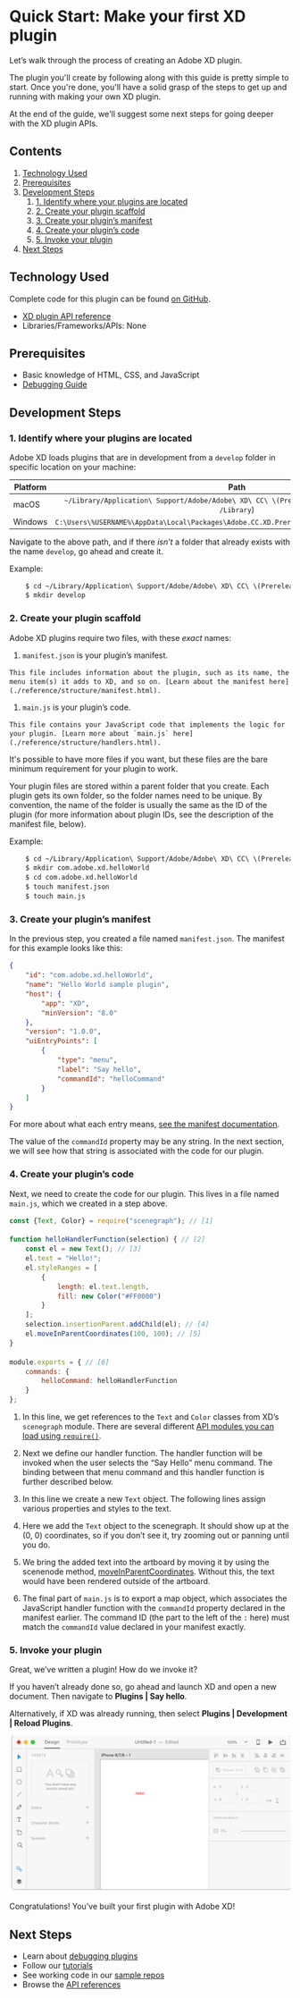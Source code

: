 # Quick Start: Make your first XD plugin

Let’s walk through the process of creating an Adobe XD plugin.

The plugin you'll create by following along with this guide is pretty simple to start. Once you're done, you'll have a solid grasp of the steps to get up and running with making your own XD plugin. 

At the end of the guide, we'll suggest some next steps for going deeper with the XD plugin APIs.


<!-- doctoc command config: -->
<!-- $ doctoc ./readme.md --title "## Contents" --entryprefix 1. --gitlab --maxlevel 3 -->

<!-- START doctoc generated TOC please keep comment here to allow auto update -->
<!-- DON'T EDIT THIS SECTION, INSTEAD RE-RUN doctoc TO UPDATE -->
## Contents

1. [Technology Used](#technology-used)
1. [Prerequisites](#prerequisites)
1. [Development Steps](#development-steps)
    1. [1. Identify where your plugins are located](#1-identify-where-your-plugins-are-located)
    1. [2. Create your plugin scaffold](#2-create-your-plugin-scaffold)
    1. [3. Create your plugin’s manifest](#3-create-your-plugins-manifest)
    1. [4. Create your plugin’s code](#4-create-your-plugins-code)
    1. [5. Invoke your plugin](#5-invoke-your-plugin)
1. [Next Steps](#next-steps)

<!-- END doctoc generated TOC please keep comment here to allow auto update -->

## Technology Used
Complete code for this plugin can be found [on GitHub](https://github.com/AdobeXD/Plugin-Samples/tree/master/getting-started).

- [XD plugin API reference](/reference)
- Libraries/Frameworks/APIs: None

## Prerequisites
- Basic knowledge of HTML, CSS, and JavaScript
- [Debugging Guide](/guides/debugging-guide)

## Development Steps

### 1. Identify where your plugins are located

Adobe XD loads plugins that are in development from a `develop` folder in specific location on your machine:

| Platform      | Path          |
| ------------- |:-------------:|
| macOS         | `~/Library/Application\ Support/Adobe/Adobe\ XD\ CC\ \(Prerelease\)/` (note: `~/Library`, not `/Library`) |
| Windows       | `C:\Users\%USERNAME%\AppData\Local\Packages\Adobe.CC.XD.Prerelease_adky2gkssdxte\LocalState\`       |

Navigate to the above path, and if there _isn’t_ a folder that already exists with the name `develop`, go ahead and create it.

Example:

```bash
    $ cd ~/Library/Application\ Support/Adobe/Adobe\ XD\ CC\ \(Prerelease\)/
    $ mkdir develop
```

### 2. Create your plugin scaffold

Adobe XD plugins require two files, with these _exact_ names:

1.   `manifest.json` is your plugin’s manifest.

    This file includes information about the plugin, such as its name, the menu item(s) it adds to XD, and so on. [Learn about the manifest here](./reference/structure/manifest.html).
1.   `main.js` is your plugin’s code. 

    This file contains your JavaScript code that implements the logic for your plugin. [Learn more about `main.js` here](./reference/structure/handlers.html).

It's possible to have more files if you want, but these files are the bare minimum requirement for your plugin to work.

Your plugin files are stored within a parent folder that you create. Each plugin gets its own folder, so the folder names need to be unique. By convention, the name of the folder is usually the same as the ID of the plugin (for more information about plugin IDs, see the description of the manifest file, below).

Example:

```bash
    $ cd ~/Library/Application\ Support/Adobe/Adobe\ XD\ CC\ \(Prerelease\)/develop
    $ mkdir com.adobe.xd.helloWorld
    $ cd com.adobe.xd.helloWorld
    $ touch manifest.json
    $ touch main.js
```

### 3. Create your plugin’s manifest

In the previous step, you created a file named `manifest.json`. The manifest for this example looks like this:

```json
{
    "id": "com.adobe.xd.helloWorld",
    "name": "Hello World sample plugin",
    "host": {
        "app": "XD",
        "minVersion": "8.0"
    },
    "version": "1.0.0",
    "uiEntryPoints": [
        {
            "type": "menu",
            "label": "Say hello",
            "commandId": "helloCommand"
        }
    ]
}
```

For more about what each entry means, [see the manifest documentation](/reference/structure/manifest.md).

The value of the `commandId` property may be any string. In the next section, we will see how that string is associated with the code for our plugin.

### 4. Create your plugin’s code

Next, we need to create the code for our plugin. This lives in a file named `main.js`, which we created in a step above.

```js
const {Text, Color} = require("scenegraph"); // [1]

function helloHandlerFunction(selection) { // [2]
    const el = new Text(); // [3]
    el.text = "Hello!";
    el.styleRanges = [
        {
            length: el.text.length,
            fill: new Color("#FF0000")
        }
    ];
    selection.insertionParent.addChild(el); // [4]
    el.moveInParentCoordinates(100, 100); // [5]
}

module.exports = { // [6]
    commands: {
        helloCommand: helloHandlerFunction
    }
};
```

1.  In this line, we get references to the `Text` and `Color` classes from XD’s `scenegraph` module. There are several different [API modules you can load using `require()`](/reference).

2.  Next we define our handler function. The handler function will be invoked when the user selects the “Say Hello” menu command.  The binding between that menu command and this handler function is further described below.

3.  In this line we create a new `Text` object. The following lines assign various properties and styles to the text.

4.  Here we add the `Text` object to the scenegraph. It should show up at the (0, 0) coordinates, so if you don’t see it, try zooming out or panning until you do.

5.  We bring the added text into the artboard by moving it by using the scenenode method, [moveInParentCoordinates](/reference/scenegraph.md#SceneNode+moveInParentCoordinates). Without this, the text would have been rendered outside of the artboard.

6.  The final part of `main.js` is to export a map object, which associates the JavaScript handler function with the `commandId` property declared in the manifest earlier. The command ID (the part to the left of the `:` here) must match the `commandId` value declared in your manifest exactly.


### 5. Invoke your plugin

Great, we’ve written a plugin! How do we invoke it?

If you haven’t already done so, go ahead and launch XD and open a new document. Then navigate to **Plugins | Say hello**.

Alternatively, if XD was already running, then select **Plugins | Development | Reload Plugins**.

![It worked!](/images/readme-assets/on-canvas.png)

Congratulations! You’ve built your first plugin with Adobe XD!

## Next Steps

- Learn about [debugging plugins](/guides/debugging-guide)
- Follow our [tutorials]()
- See working code in our [sample repos](https://github.com/AdobeXD/Plugin-Samples)
- Browse the [API references](/reference)